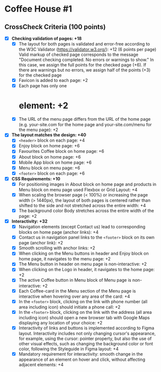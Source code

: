 # Coffee House #1
## CrossCheck Criteria (100 points)

- [x] **Checking validation of pages: +18**
  - [x] The layout for both pages is validated and error-free according to the W3C Validator (https://validator.w3.org/): +12 (6 points per page) 
  Valid markup of checked page corresponds to the message "Document checking completed. No errors or warnings to show." In this case, we assign the full points for the checked page (+6). If there are warnings but no errors, we assign half of the points (+3) for the checked page
  - [x] Favicon is added to each page: +2
  - [x] Each page has only one <h1> element: +2
  - [x] The URL of the menu page differs from the URL of the home page (e.g. your-site.com for the home page and your-site.com/menu for the menu page): +2

- [x] **The layout matches the design: +40**
  * [x] `<header>` block on each page: +4
  * [x] Enjoy block on home page: +6
  * [x] Favourites Coffee block on home page: +6
  * [x] About block on home page: +6
  * [x] Mobile App block on home page: +6
  * [x] Menu block on menu page: +6
  * [x] `<footer>` block on each page: +6

- [x] **CSS Requirements: +10**
  - [x] For positioning images in About block on home page and products in Menu block on menu page used Flexbox or Grid Layout: +4
  - [x] When scaling the browser page (< 100%) or increasing the page width (> 1440px), the layout of both pages is centered rather than shifted to the side and not stretched across the entire width: +4
  - [x] The background color Body stretches across the entire width of the page: +2

- [x] **Interactivity: +32**
  - [x] Navigation elements (except Contact us) lead to corresponding blocks on home page (anchor links): +4
  - [x] Contact us in navigation panel links to the `<footer>` block on its own page (anchor link): +2
  - [x] Smooth scrolling with anchor links: +2
  - [x] When clicking on the Menu buttons in header and Enjoy block on home page, it navigates to the menu page: +2
  - [x] The Menu button in header on menu page is non-interactive: +2
  - [x] When clicking on the Logo in header, it navigates to the home page: +2
  - [x] The active Coffee button in Menu block of Menu page is non-interactive: +2
  - [x] Each Coffee-card in the Menu section of the Menu page is interactive when hovering over any area of the card: +4
  - [x] In the `<footer>` block, clicking on the link with phone number (all area including icon) should initiate a phone call: +2
  - [x] In the `<footer>` block, clicking on the link with the address (all area including icon) should open a new browser tab with Google Maps displaying any location of your choice: +2
  - [x] Interactivity of links and buttons is implemented according to Figma layout. Interactivity includes not only changing cursor's appearance, for example, using the cursor: pointer property, but also the use of other visual effects, such as changing the background color or font color, following the Styleguide in Figma layout: +4
  - [x] Mandatory requirement for interactivity: smooth change in the appearance of an element on hover and click, without affecting adjacent elements: +4
